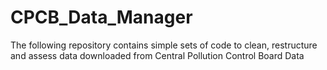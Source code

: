 # CPCB_Data_Manager
The following repository contains simple sets of code to clean, restructure and assess data downloaded from Central Pollution Control Board Data
